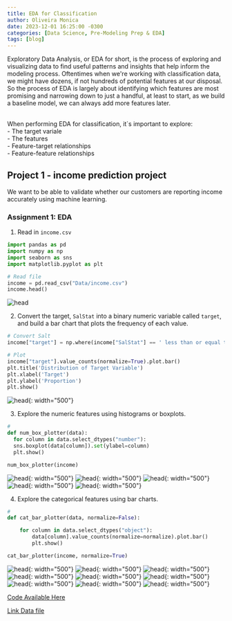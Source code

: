 ```yaml
---
title: EDA for Classification
author: Oliveira Monica
date: 2023-12-01 16:25:00 -0300
categories: [Data Science, Pre-Modeling Prep & EDA]
tags: [blog]
---
```


Exploratory Data Analysis, or EDA for short, is the process of exploring and visualizing data to find useful patterns and insights that help inform the modeling process.
Oftentimes when we're working with classification data, we might have dozens, if not hundreds of potential features at our disposal. <br>
So the process of EDA is largely about identifying which features are most promising and narrowing down to just a handful, at least to start, as we build a baseline model, we can always add more features later.

<br>
When performing EDA for classification, it`s important to explore: <br>
- The target variale  <br>
- The features  <br>
- Feature-target relationships  <br>
- Feature-feature relationships  <br>

## Project 1 - income prediction project <br>
We want to be able to validate whether our customers are reporting income accurately using machine learning.

### Assignment 1: EDA

1. Read in `income.csv`

````python
import pandas as pd
import numpy as np
import seaborn as sns
import matplotlib.pyplot as plt

# Read file
income = pd.read_csv("Data/income.csv")
income.head()
````
![head](/assets/img_data_science/income-read.png)



2. Convert the target, `SalStat` into a binary numeric variable called `target`, and build a bar chart that plots the frequency of each value.

````python
# Convert Salt
income["target"] = np.where(income["SalStat"] == ' less than or equal to 50,000', 0, 1)

# Plot
income["target"].value_counts(normalize=True).plot.bar()
plt.title('Distribution of Target Variable')
plt.xlabel('Target')
plt.ylabel('Proportion')
plt.show()
````
![head](/assets/img_data_science/income-ploty.png){: width="500"}

3. Explore the numeric features using histograms or boxplots.


````python
# 
def num_box_plotter(data):
  for column in data.select_dtypes("number"):
  sns.boxplot(data[column]).set(ylabel=column)
  plt.show()

num_box_plotter(income)

````
![head](/assets/img_data_science/income-fig1.png){: width="500"}
![head](/assets/img_data_science/income-fig2.png){: width="500"}
![head](/assets/img_data_science/income-fig3.png){: width="500"}
![head](/assets/img_data_science/income-fig4.png){: width="500"}
![head](/assets/img_data_science/income-fig5.png){: width="500"}

4. Explore the categorical features using bar charts.

````python
# 
def cat_bar_plotter(data, normalize=False):

    for column in data.select_dtypes("object"):
        data[column].value_counts(normalize=normalize).plot.bar()
        plt.show()

cat_bar_plotter(income, normalize=True)
````
![head](/assets/img_data_science/income-categorical-fig1.png){: width="500"}
![head](/assets/img_data_science/income-categorical-fig2.png){: width="500"}
![head](/assets/img_data_science/income-categorical-fig3.png){: width="500"}
![head](/assets/img_data_science/income-categorical-fig4.png){: width="500"}
![head](/assets/img_data_science/income-categorical-fig5.png){: width="500"}
![head](/assets/img_data_science/income-categorical-fig6.png){: width="500"}
![head](/assets/img_data_science/income-categorical-fig7.png){: width="500"}
![head](/assets/img_data_science/income-categorical-fig8.png){: width="500"}
![head](/assets/img_data_science/income-categorical-fig9.png){: width="500"}


[Code Available Here](https://github.com/oliveiraMonica/data_science)

[Link Data file](https://drive.google.com/file/d/1jKoH0EfgDoSU4C0yCJOJT5cVtln_3T2c/view?usp=drive_link)



























